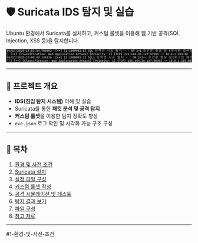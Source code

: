 # 🛡️ Suricata IDS 탐지 및 실습

Ubuntu 환경에서 Suricata를 설치하고, 커스텀 룰셋을 이용해 웹 기반 공격(SQL Injection, XSS 등)을 탐지합니다.

<p align="center">
  <img src="results/sqli_detected.png" width="600" alt="SQLi 탐지 예시">
</p>

---

## 📌 프로젝트 개요

- **IDS(침입 탐지 시스템)** 이해 및 실습
- Suricata를 통한 **패킷 분석 및 공격 탐지**
- **커스텀 룰셋**을 이용한 탐지 정확도 향상
- `eve.json` 로그 확인 및 시각화 가능 구조 구성

---

## 📂 목차

1. [환경 및 사전 조건](#1-환경-및-사전-조건)
2. [Suricata 설치](#2-suricata-설치)
3. [설정 파일 구성](#3-설정-파일-구성)
4. [커스텀 룰셋 작성](#4-커스텀-룰셋-작성)
5. [공격 시뮬레이션 및 테스트](#5-공격-시뮬레이션-및-테스트)
6. [탐지 결과 보기](#6-탐지-결과-보기)
7. [파일 구성](#7-파일-구성)
8. [참고 자료](#8-참고-자료)

---

#1-환경-및-사전-조건

